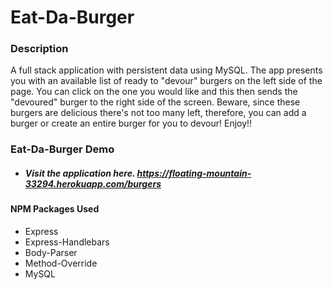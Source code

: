 # **Eat-Da-Burger**


### **Description**

A full stack application with persistent data using MySQL.  The app presents you with an available list of ready to "devour" burgers on the left side of the page. You can click on the one you would like and this then sends the "devoured" burger to the right side of the screen. Beware, since these burgers are delicious there's not too many left, therefore, you can add a burger or create an entire burger for you to devour! Enjoy!!



### Eat-Da-Burger Demo

* ##### Visit the application here. https://floating-mountain-33294.herokuapp.com/burgers




#### NPM Packages Used

* Express
* Express-Handlebars
* Body-Parser
* Method-Override
* MySQL
